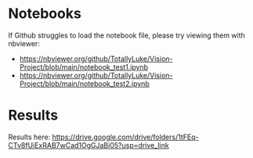 # Notebooks
If Github struggles to load the notebook file, please try viewing them with nbviewer:

* https://nbviewer.org/github/TotallyLuke/Vision-Project/blob/main/notebook_test1.ipynb
* https://nbviewer.org/github/TotallyLuke/Vision-Project/blob/main/notebook_test2.ipynb

# Results
Results here: https://drive.google.com/drive/folders/1tFEq-CTv8fUiExRAB7wCad1OgGJaBi05?usp=drive_link
